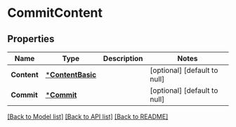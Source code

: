 # CommitContent

## Properties
Name | Type | Description | Notes
------------ | ------------- | ------------- | -------------
**Content** | [***ContentBasic**](ContentBasic.md) |  | [optional] [default to null]
**Commit** | [***Commit**](Commit.md) |  | [optional] [default to null]

[[Back to Model list]](../README.md#documentation-for-models) [[Back to API list]](../README.md#documentation-for-api-endpoints) [[Back to README]](../README.md)


